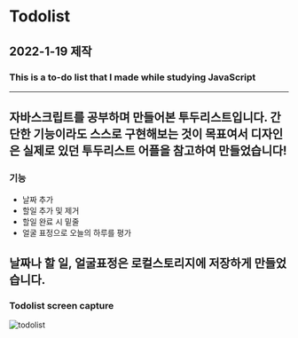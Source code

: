 # Todolist

## 2022-1-19 제작
### This is a to-do list that I made while studying JavaScript
-----
자바스크립트를 공부하며 만들어본 투두리스트입니다.
간단한 기능이라도 스스로 구현해보는 것이 목표여서 
디자인은 실제로 있던 투두리스트 어플을 참고하여 만들었습니다!
------
### 기능
- 날짜 추가
- 할일 추가 및 제거
- 할일 완료 시 밑줄
- 얼굴 표정으로 오늘의 하루를 평가

날짜나 할 일, 얼굴표정은 로컬스토리지에 저장하게 만들었습니다.
------
### Todolist screen capture
![todolist](https://user-images.githubusercontent.com/86811808/182613852-d11a7df7-7ce1-4315-a233-728fc6cf8371.png)
